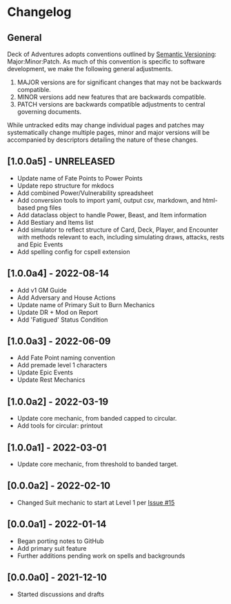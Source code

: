 # Changelog

## General

Deck of Adventures adopts conventions outlined by
[Semantic Versioning](https://semver.org/): Major:Minor:Patch. As much of this convention
is specific to software development, we make the following general adjustments.

1. MAJOR versions are for significant changes that may not be backwards compatible.
2. MINOR versions add new features that are backwards compatible.
3. PATCH versions are backwards compatible adjustments to central governing documents.

While untracked edits may change individual pages and patches may systematically change
multiple pages, minor and major versions will be accompanied by descriptors detailing
the nature of these changes.

## [1.0.0a5] - UNRELEASED

+ Update name of Fate Points to Power Points
+ Update repo structure for mkdocs
+ Add combined Power/Vulnerability spreadsheet
+ Add conversion tools to import yaml, output csv, markdown, and html-based png files
+ Add dataclass object to handle Power, Beast, and Item information
+ Add Bestiary and Items list
+ Add simulator to reflect structure of Card, Deck, Player, and Encounter with
   methods relevant to each, including simulating draws, attacks, rests and Epic Events
+ Add spelling config for cspell extension

## [1.0.0a4] - 2022-08-14

+ Add v1 GM Guide
+ Add Adversary and House Actions
+ Update name of Primary Suit to Burn Mechanics
+ Update DR + Mod on Report
+ Add 'Fatigued' Status Condition

## [1.0.0a3] - 2022-06-09

+ Add Fate Point naming convention
+ Add premade level 1 characters
+ Update Epic Events
+ Update Rest Mechanics

## [1.0.0a2] - 2022-03-19

+ Update core mechanic, from banded capped to circular.
+ Add tools for circular: printout

## [1.0.0a1] - 2022-03-01

+ Update core mechanic, from threshold to banded target.

## [0.0.0a2] - 2022-02-10

+ Changed Suit mechanic to start at Level 1 per
  [Issue #15](https://github.com/DeckofAdventures/TheGame/issues/15)

## [0.0.0a1] - 2022-01-14

+ Began porting notes to GitHub
+ Add primary suit feature
+ Further additions pending work on spells and backgrounds

## [0.0.0a0] - 2021-12-10

+ Started discussions and drafts
